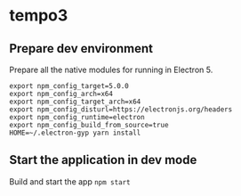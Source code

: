 # tempo3

## Prepare dev environment

Prepare all the native modules for running in Electron 5.

```
export npm_config_target=5.0.0
export npm_config_arch=x64
export npm_config_target_arch=x64
export npm_config_disturl=https://electronjs.org/headers
export npm_config_runtime=electron
export npm_config_build_from_source=true
HOME=~/.electron-gyp yarn install
```

## Start the application in dev mode

Build and start the app
`npm start`
